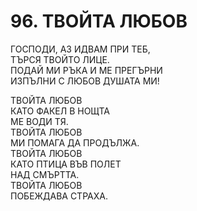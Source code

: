 # 96. ТВОЙТА ЛЮБОВ  
  
ГОСПОДИ, АЗ ИДВАМ ПРИ ТЕБ,  
ТЪРСЯ ТВОЙТО ЛИЦЕ.  
ПОДАЙ МИ РЪКА И МЕ ПРЕГЪРНИ  
ИЗПЪЛНИ С ЛЮБОВ ДУШАТА МИ!  
  
ТВОЙТА ЛЮБОВ  
КАТО ФАКЕЛ В НОЩТА  
МЕ ВОДИ ТЯ.  
ТВОЙТА ЛЮБОВ  
МИ ПОМАГА ДА ПРОДЪЛЖА.  
ТВОЙТА ЛЮБОВ  
КАТО ПТИЦА ВЪВ ПОЛЕТ  
НАД СМЪРТТА.  
ТВОЙТА ЛЮБОВ  
ПОБЕЖДАВА СТРАХА.  
